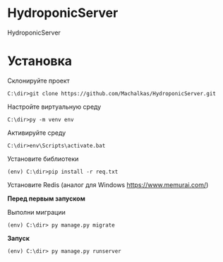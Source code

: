 # HydroponicServer
HydroponicServer

# Установка
Склонируйте проект

```C:\dir>git clone https://github.com/Machalkas/HydroponicServer.git```

Настройте виртуальную среду

```C:\dir>py -m venv env```

Активируйте среду

```C:\dir>env\Scripts\activate.bat```

Установите библиотеки

```(env) C:\dir>pip install -r req.txt```

Установите Redis (аналог для Windows https://www.memurai.com/)

**Перед первым запуском**

Выполни миграции

```(env) C:\dir> py manage.py migrate```

**Запуск**

```(env) C:\dir> py manage.py runserver```
